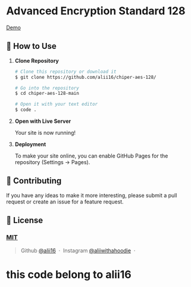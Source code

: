 # Advanced Encryption Standard 128

[Demo](https://alii16.github.io/chiper-aes-128/) 
    
## 🚀 How to Use
  
1.  **Clone Repository**

    ```bash
    # Clone this repository or download it
    $ git clone https://github.com/alii16/chiper-aes-128/

    # Go into the repository
    $ cd chiper-aes-128-main

    # Open it with your text editor
    $ code .
    ```

2. **Open with Live Server**

    Your site is now running!

3. **Deployment**

    To make your site online, you can enable GitHub Pages for the repository (Settings -> Pages).

## 📝 Contributing

If you have any ideas to make it more interesting, please submit a pull request or create an issue for a feature request.

## 🤝 License

### [MIT](LICENSE)

> Github [@alii16](https://github.com/alii16) &nbsp;&middot;&nbsp;
> Instagram [@aliiwithahoodie](https://instagram.com/aliiwithahoodie) &nbsp;&middot;&nbsp;

# this code belong to alii16
